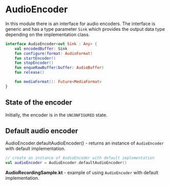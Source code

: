 # AudioEncoder

In this module there is an interface for audio encoders.
The interface is generic and has a type parameter `Sink`
which provides the output data type depending on the implementation class.

```kotlin
interface AudioEncoder<out Sink : Any> {
    val encodedBuffer: Sink
    fun configure(format: AudioFormat)
    fun startEncoder()
    fun stopEncoder()
    fun enqueRawBuffer(buffer: AudioBuffer)
    fun release()

    fun mediaFormat(): Future<MediaFormat>
}
```

## State of the encoder

Initially, the encoder is in the `UNCONFIGURED` state.

## Default audio encoder

AudioEncoder.defaultAudioEncoder() - returns an instance of `AudioEncoder` with default
implementation.

```kotlin
// create an instance of AudioEncoder with default implementation
val audioEncoder = AudioEncoder.defaultAudioEncoder()
```

**AudioRecordingSample.kt** - example of using `AudioEncoder` with default implementation.

